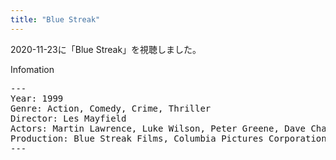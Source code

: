 ```yaml
---
title: "Blue Streak"
---
```

2020-11-23に「Blue Streak」を視聴しました。

Infomation
<pre>
---
Year: 1999
Genre: Action, Comedy, Crime, Thriller
Director: Les Mayfield
Actors: Martin Lawrence, Luke Wilson, Peter Greene, Dave Chappelle
Production: Blue Streak Films, Columbia Pictures Corporation
---
</pre>
